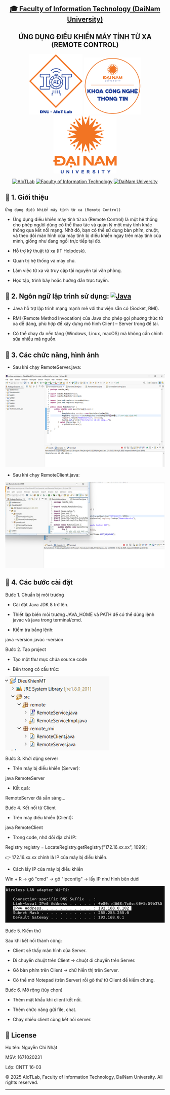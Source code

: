 <h2 align="center">
    <a href="https://dainam.edu.vn/vi/khoa-cong-nghe-thong-tin">
    🎓 Faculty of Information Technology (DaiNam University)
    </a>
</h2>
<h2 align="center">
   ỨNG DỤNG ĐIỀU KHIỂN MÁY TÍNH TỪ XA (REMOTE CONTROL)
</h2>
<div align="center">
    <p align="center">
        <img src="docs/aiotlab_logo.png" alt="AIoTLab Logo" width="170"/>
        <img src="docs/fitdnu_logo.png" alt="AIoTLab Logo" width="180"/>
        <img src="docs/dnu_logo.png" alt="DaiNam University Logo" width="200"/>
    </p>

[![AIoTLab](https://img.shields.io/badge/AIoTLab-green?style=for-the-badge)](https://www.facebook.com/DNUAIoTLab)
[![Faculty of Information Technology](https://img.shields.io/badge/Faculty%20of%20Information%20Technology-blue?style=for-the-badge)](https://dainam.edu.vn/vi/khoa-cong-nghe-thong-tin)
[![DaiNam University](https://img.shields.io/badge/DaiNam%20University-orange?style=for-the-badge)](https://dainam.edu.vn)

</div>

## 📖 1. Giới thiệu
    Ứng dụng điều khiển máy tính từ xa (Remote Control) 
- Ứng dụng điều khiển máy tính từ xa (Remote Control) là một hệ thống cho phép người dùng có thể thao tác và quản lý một máy tính khác thông qua kết nối mạng. Nhờ đó, bạn có thể sử dụng bàn phím, chuột, và theo dõi màn hình của máy tính bị điều khiển ngay trên máy tính của mình, giống như đang ngồi trực tiếp tại đó.

- Hỗ trợ kỹ thuật từ xa (IT Helpdesk).

- Quản trị hệ thống và máy chủ.

- Làm việc từ xa và truy cập tài nguyên tại văn phòng.

- Học tập, trình bày hoặc hướng dẫn trực tuyến.

## 🔧 2. Ngôn ngữ lập trình sử dụng: [![Java](https://img.shields.io/badge/Java-007396?style=for-the-badge&logo=java&logoColor=white)](https://www.java.com/)

- Java hỗ trợ lập trình mạng mạnh mẽ với thư viện sẵn có (Socket, RMI).

- RMI (Remote Method Invocation) của Java cho phép gọi phương thức từ xa dễ dàng, phù hợp để xây dựng mô hình Client – Server trong đề tài.

- Có thể chạy đa nền tảng (Windows, Linux, macOS) mà không cần chỉnh sửa nhiều mã nguồn.

## 🚀 3. Các chức năng, hình ảnh

- Sau khi chạy RemoteServer.java:

![alt text](image-4.png)

- Sau khi chạy RemoteClient.java:

![alt text](image-6.png)

## 🚀 4. Các bước cài đặt

Bước 1. Chuẩn bị môi trường

- Cài đặt Java JDK 8 trở lên.

- Thiết lập biến môi trường JAVA_HOME và PATH để có thể dùng lệnh javac và java trong terminal/cmd.

- Kiểm tra bằng lệnh:

java -version
javac -version

Bước 2. Tạo project

- Tạo một thư mục chứa source code

- Bên trong có cấu trúc:

![alt text](image-5.png)

Bước 3. Khởi động server

- Trên máy bị điều khiển (Server):

java RemoteServer

- Kết quả:

RemoteServer đã sẵn sàng...

Bước 4. Kết nối từ Client

- Trên máy điều khiển (Client):

java RemoteClient

- Trong code, nhớ đổi địa chỉ IP:

Registry registry = LocateRegistry.getRegistry("172.16.xx.xx", 1099);

👉 172.16.xx.xx chính là IP của máy bị điều khiển.

- Cách lấy IP của máy bị điều khiển

Win + R -> gõ "cmd" -> gõ "ipconfig" -> lấy IP như hình bên dưới

![alt text](image-7.png)


Bước 5. Kiểm thử

Sau khi kết nối thành công:

- Client sẽ thấy màn hình của Server.

- Di chuyển chuột trên Client → chuột di chuyển trên Server.

- Gõ bàn phím trên Client → chữ hiển thị trên Server.

- Có thể mở Notepad (trên Server) rồi gõ thử từ Client để kiểm chứng.

Bước 6. Mở rộng (tùy chọn)

- Thêm mật khẩu khi client kết nối.

- Thêm chức năng gửi file, chat.

- Chạy nhiều client cùng kết nối server.

## 📝 License

Họ tên: Nguyễn Chí Nhật

MSV: 1671020231

Lớp: CNTT 16-03

© 2025 AIoTLab, Faculty of Information Technology, DaiNam University. All rights reserved.

---